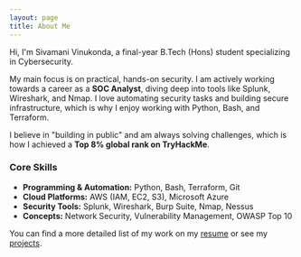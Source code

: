 ```yaml
---
layout: page
title: About Me
---
```


Hi, I'm Sivamani Vinukonda, a final-year B.Tech (Hons) student specializing in Cybersecurity.

My main focus is on practical, hands-on security. I am actively working towards a career as a **SOC Analyst**, diving deep into tools like Splunk, Wireshark, and Nmap. I love automating security tasks and building secure infrastructure, which is why I enjoy working with Python, Bash, and Terraform.

I believe in "building in public" and am always solving challenges, which is how I achieved a **Top 8% global rank on TryHackMe**.

### Core Skills

* **Programming & Automation:** Python, Bash, Terraform, Git
* **Cloud Platforms:** AWS (IAM, EC2, S3), Microsoft Azure
* **Security Tools:** Splunk, Wireshark, Burp Suite, Nmap, Nessus
* **Concepts:** Network Security, Vulnerability Management, OWASP Top 10

You can find a more detailed list of my work on my [resume](resume.pdf) or see my [projects](projects.md).
